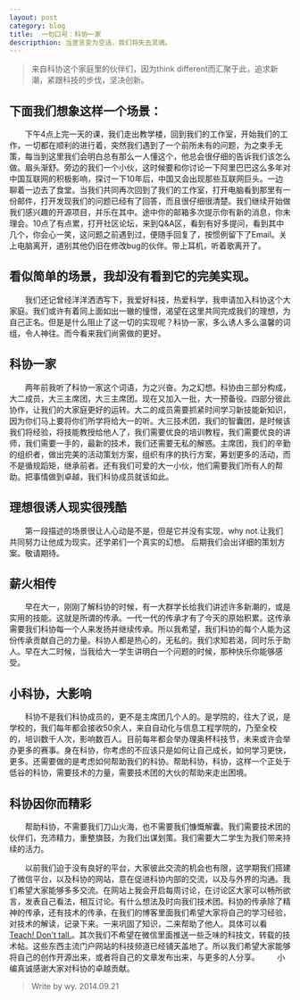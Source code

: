 ```yaml
---
layout: post
category: blog
title:  一句口号：科协一家
descripthion: 当宣言变为空话，我们将失去灵魂。
---
```


>来自科协这个家庭里的伙伴们，因为think different而汇聚于此，追求新潮，紧跟科技的步伐，坚决创新。

## 下面我们想象这样一个场景：

　　下午4点上完一天的课，我们走出教学楼，回到我们的工作室，开始我们的工作，一切都在顺利的进行着，突然我们遇到了一个前所未有的问题，为之束手无策，每当到这里我们会明白总有那么一人懂这个，他总会很仔细的告诉我们该怎么做。眉头渐舒。旁边的我们一个小伙，这时候要和你讨论一下阿里巴巴这么多年对中国互联网的积极影响，探讨一下10年后，中国又会出现那些互联网巨头。一边聊着一边去了食堂。当我们共同再次回到了我们的工作室，打开电脑看到那里有一份邮件，打开发现我们的问题已经有了回答，而且很仔细很清楚。我们继续开始做我们感兴趣的开源项目，并乐在其中。途中你的邮箱多次提示你有新的消息，你未理会。10点了有点累，打开社区论坛，来到Q&A区，看到有好多提问，看到其中几个，你会心一笑，这问题之前遇到过，便随手回复了，按惯例留下了Email。关上电脑离开，道别其他仍旧在修改bug的伙伴。带上耳机，听着歌离开了。

## 看似简单的场景，我却没有看到它的完美实现。
　　我们还记曾经洋洋洒洒写下，我爱好科技，热爱科学，我申请加入科协这个大家庭。我们或许有着同上面如出一辙的憧憬，渴望在这里共同完成我们的理想，为自己正名。但是是什么阻止了这一切的实现呢？科协一家，多么诱人多么温馨的词组，令人神往。而今看来我们尚需做的更好。

## 科协一家
　　两年前我听了科协一家这个词语，为之兴奋。为之幻想。科协由三部分构成，大二成员，大三主席团，大三主席团。现在又加入一批，大一预备役。四部分彼此协作，让我们的大家庭更好的运转。大二的成员需要抓紧时间学习新技能新知识，因为你们马上要将你们所学将给大一的听。大三技术团，我们的智囊团，是时候该我们将经验，将技能教授给他人了，我们需要优良的培训教程，我们需要优良的讲师，我们需要一手的，最新的技术，我们还需要无私的解惑。主席团，我们的辛勤的组织者，做出完美的活动策划方案，组织有序的执行方案，筹划更多的活动，而不是循规蹈矩，继承前者。还有我们可爱的大一小伙，他们需要我们所有人的帮助。把事情做到卓越，我们科协成员就该如此。

## 理想很诱人现实很残酷
　　第一段描述的场景很让人心动是不是，但是它并没有实现，why not.让我们共同努力让他成为现实。还学弟们一个真实的幻想。
后期我们会出详细的策划方案。敬请期待。

## 薪火相传
　　早在大一，刚刚了解科协的时候，有一大群学长给我们讲述许多新潮的，或是实用的技能。这就是所谓的传承。一代一代的传承才有了今天的原始积累。这传承需要我们科协每一个人来发扬并继续传承。所以我希望，我们科协的每个人能为这份传承贡献自己的力量。科协人都是热心的，无私的。我们求知若渴，同时乐于助人。早在大二时候，当我给大一学生讲明白一个问题的时候，那种快乐你能够感受。

## 小科协，大影响
　　科协不是我们科协成员的，更不是主席团几个人的。是学院的，往大了说，是学校的，我们每年都会接收50余人，来自自动化与信息工程学院的，乃至全校的，培训数千人次，影响数百人。目前每年都会举办理奥杯科技节，未来或许会举办更多的赛事。身在科协，你考虑的不应该只是如何让自己成长，如何学习更快，更多。还需要做的是考虑如何帮助我们的科协。帮助科协，科协，这样一个正处于低谷的科协，需要技术的力量，需要技术团的大伙的帮助来走出困境。

## 科协因你而精彩
　　帮助科协，不需要我们刀山火海，也不需要我们慷慨解囊。我们需要技术团的伙伴们，充沛精力，重整旗鼓，为我们出谋划策。我们需要大二学生为我们带来持续的活力。

　　以前我们迫于没有良好的平台，大家彼此交流的机会也有限，这学期我们搭建了微信平台，以及科协的网站，意在促进科协内部的交流，以及与外界的沟通。我们希望大家能够多多交流。在网站上我会开启每周讨论，在讨论区大家可以畅所欲言，发表自己看法，相互讨论。有什么想法及时向我们技术团。科协的传承除了精神的传承，还有技术的传承，在我们的博客里面我们希望大家将自己的学习经验，对技术的解读，记录下来。一来巩固了知识，二来帮助了他人。具体可以看[Teach! Don't tall.](http://nameiswangyu.com/TeachdontTell/)。其次我们不希望在微信里面推送一些乏味的科技文，转载的技术帖。这些东西主流门户网站的科技频道已经铺天盖地了。所以我们希望大家能够将自己的创作开源出来，或者将自己的文章发布出来，与更多的人分享。
　　小编真诚感谢大家对科协的卓越贡献。

>Write by wy. 2014.09.21